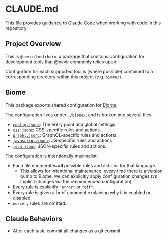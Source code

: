 # CLAUDE.md

This file provides guidance to [Claude Code](claude.ai/code) when working with
code in this repository.

## Project Overview

This is `@nevir/toolchain`, a package that contains configuration for
development tools that @nevir commonly relies upon.

Configurtion for each supported tool is (where possible) contained to a
corresponding directory within this project (e.g. `biome/`).

## Biome

This package exports shared configuration for [Biome](https://biomejs.dev/).

The configuration lives under [`./biome/`](./biome/), and is broken into several
files:

- [`config.jsonc`](./biome/config.jsonc): The entry point and global settings.
- [`css.jsonc`](./biome/css.jsonc): CSS-specific rules and actions.
- [`graphl.jsonc`](./biome/graphl.jsonc): GraphQL-specific rules and actions.
- [`javascript.jsonc`](./biome/javascript.jsonc): JS-specific rules and actions.
- [`json.jsonc`](./biome/json.jsonc): JSON-specific rules and actions.

The configuration is intentionally maximalist:
- Each file enumerates **all** possible rules and actions for that language.
  - This allows for intentional maintenance: every time there is a version bump
    to Biome, we can explicitly apply configuration changes (vs implicit changes
    via the recommended configuration).
- Every rule is explicitly `"error"` or `"off"`.
- Every rule is given a brief comment explaining why it is enabled or disabled.
- `nursery` rules are omitted.

## Claude Behaviors

- After each task, commit all changes as a git commit.
